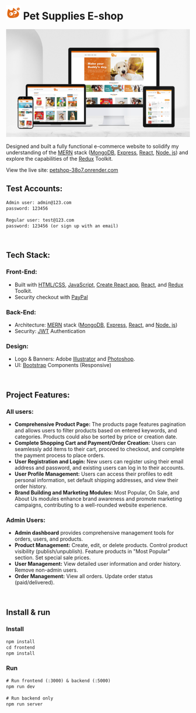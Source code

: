 # <img src="/frontend/public/logo192.png" width="40" alt="Logo" /> Pet Supplies E-shop

[![Site preview](/frontend/public/site_preview.png)](https://petshop-38o7.onrender.com/)

Designed and built a fully functional e-commerce website to solidify my understanding of the [MERN](https://www.mongodb.com/resources/languages/mern-stack) stack ([MongoDB](https://www.mongodb.com/), [Express](https://expressjs.com/), [React](https://react.dev/), [Node. js](https://nodejs.org/en/)) and explore the capabilities of the [Redux](https://redux.js.org/) Toolkit.

View the live site: [petshop-38o7.onrender.com](https://petshop-38o7.onrender.com)

Test Accounts:
--------------------------
```
Admin user: admin@123.com
password: 123456

Regular user: test@123.com
password: 123456 (or sign up with an email)
```
<br/>

Tech Stack:
--------------------------
### Front-End:
* Built with [HTML/CSS](https://www.w3schools.com/html/html_css.asp), [JavaScript](https://developer.mozilla.org/en-US/docs/Web/JavaScript), [Create React app](https://create-react-app.dev/), [React](https://react.dev/), and [Redux](https://redux.js.org/) Toolkit.
* Security checkout with [PayPal](https://www.paypal.com/)
  
### Back-End:
* Architecture: [MERN](https://www.mongodb.com/resources/languages/mern-stack) stack ([MongoDB](https://www.mongodb.com/), [Express](https://expressjs.com/), [React](https://react.dev/), and [Node. js](https://nodejs.org/en/)) 
* Security: [JWT](https://jwt.io/) Authentication

### Design:
* Logo & Banners: Adobe [Illustrator](https://www.adobe.com/uk/products/illustrator.html) and [Photoshop](https://www.adobe.com/uk/products/photoshop.html).
* UI: [Bootstrap](https://getbootstrap.com/) Components (Responsive)
<br/>


Project Features:
--------------------------
### All users:
*   <b>Comprehensive Product Page:</b> The products page features pagination and allows users to filter products based on entered keywords, and categories. Products could also be sorted by price or creation date.
*   <b>Complete Shopping Cart and Payment/Order Creation:</b> Users can seamlessly add items to their cart, proceed to checkout, and complete the payment process to place orders.
*   <b>User Registration and Login:</b> New users can register using their email address and password, and existing users can log in to their accounts.
*   <b>User Profile Management:</b> Users can access their profiles to edit personal information, set default shipping addresses, and view their order history.
*   <b>Brand Building and Marketing Modules:</b> Most Popular, On Sale, and About Us modules enhance brand awareness and promote marketing campaigns, contributing to a well-rounded website experience.

  ### Admin Users:
*  <b>Admin dashboard</b> provides comprehensive management tools for orders, users, and products.
*  <b>Product Management:</b> Create, edit, or delete products. Control product visibility (publish/unpublish). Feature products in "Most Popular" section. Set special sale prices.
*  <b>User Management:</b> View detailed user information and order history. Remove non-admin users.
*  <b>Order Management:</b> View all orders. Update order status (paid/delivered).
<br/>


Install & run
--------------------------
### Install
```
npm install
cd frontend
npm install
```
### Run
```
# Run frontend (:3000) & backend (:5000)
npm run dev

# Run backend only
npm run server
```

